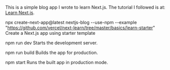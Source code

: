 This is a simple blog app I wrote to learn Next.js.
The tutorial I followed is at: [Learn Next.js](https://nextjs.org/learn).

npx create-next-app@latest nextjs-blog --use-npm --example "https://github.com/vercel/next-learn/tree/master/basics/learn-starter"
    Create a Next.js app using starter template

npm run dev
    Starts the development server.

npm run build
    Builds the app for production.

npm start
    Runs the built app in production mode.
